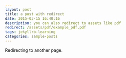 ```yaml
---
layout: post
title: a post with redirect
date: 2015-03-15 16:40:16
description: you can also redirect to assets like pdf
redirect: /assets/pdf/example_pdf.pdf
tags: jekyllrb-learning
categories: sample-posts
---
```


Redirecting to another page.
